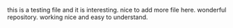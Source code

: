 this is a testing file and it is interesting.
nice to add more file here.
wonderful repository.
working nice and easy to understand.
